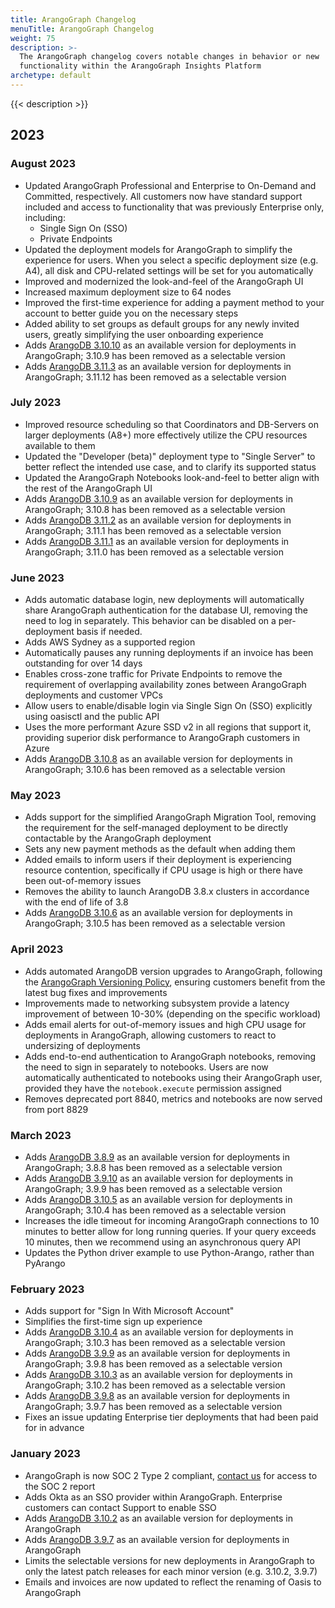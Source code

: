 ```yaml
---
title: ArangoGraph Changelog
menuTitle: ArangoGraph Changelog
weight: 75
description: >-
  The ArangoGraph changelog covers notable changes in behavior or new
  functionality within the ArangoGraph Insights Platform
archetype: default
---
```

{{< description >}}

## 2023

### August 2023 

- Updated ArangoGraph Professional and Enterprise to On-Demand and Committed, respectively.
  All customers now have standard support included and access to functionality
  that was previously Enterprise only, including:
  - Single Sign On (SSO)
  - Private Endpoints
- Updated the deployment models for ArangoGraph to simplify the experience for
  users. When you select a specific deployment size (e.g. A4), all disk and
  CPU-related settings will be set for you automatically
- Improved and modernized the look-and-feel of the ArangoGraph UI
- Increased maximum deployment size to 64 nodes
- Improved the first-time experience for adding a payment method to your account
  to better guide you on the necessary steps
- Added ability to set groups as default groups for any newly invited users,
  greatly simplifying the user onboarding experience
- Adds [ArangoDB 3.10.10](https://raw.githubusercontent.com/arangodb/arangodb/3.10.10/CHANGELOG)
  as an available version for deployments in ArangoGraph; 3.10.9 has been
  removed as a selectable version
- Adds [ArangoDB 3.11.3](https://raw.githubusercontent.com/arangodb/arangodb/3.11.3/CHANGELOG)
  as an available version for deployments in ArangoGraph; 3.11.12 has been
  removed as a selectable version

### July 2023

- Improved resource scheduling so that Coordinators and DB-Servers on larger
  deployments (A8+) more effectively utilize the CPU resources available to them
- Updated the "Developer (beta)" deployment type to "Single Server" to better
  reflect the intended use case, and to clarify its supported status
- Updated the ArangoGraph Notebooks look-and-feel to better align with the rest
  of the ArangoGraph UI
- Adds [ArangoDB 3.10.9](https://raw.githubusercontent.com/arangodb/arangodb/3.10.9/CHANGELOG)
  as an available version for deployments in ArangoGraph; 3.10.8 has been
  removed as a selectable version
- Adds [ArangoDB 3.11.2](https://raw.githubusercontent.com/arangodb/arangodb/3.11.2/CHANGELOG)
as an available version for deployments in ArangoGraph; 3.11.1 has been
removed as a selectable version
- Adds [ArangoDB 3.11.1](https://raw.githubusercontent.com/arangodb/arangodb/3.11.1/CHANGELOG)
as an available version for deployments in ArangoGraph; 3.11.0 has been
removed as a selectable version

### June 2023

- Adds automatic database login, new deployments will automatically share
  ArangoGraph authentication for the database UI, removing the need to log in
  separately. This behavior can be disabled on a per-deployment basis if needed.
- Adds AWS Sydney as a supported region
- Automatically pauses any running deployments if an invoice has been
  outstanding for over 14 days
- Enables cross-zone traffic for Private Endpoints to remove the requirement of
  overlapping availability zones between ArangoGraph deployments and customer VPCs
- Allow users to enable/disable login via Single Sign On (SSO) explicitly using
  oasisctl and the public API
- Uses the more performant Azure SSD v2 in all regions that support it,
  providing superior disk performance to ArangoGraph customers in Azure
- Adds [ArangoDB 3.10.8](https://raw.githubusercontent.com/arangodb/arangodb/3.10.8/CHANGELOG)
  as an available version for deployments in ArangoGraph; 3.10.6 has been
  removed as a selectable version

### May 2023

- Adds support for the simplified ArangoGraph Migration Tool, removing the requirement for the self-managed 
  deployment to be directly contactable by the ArangoGraph deployment
- Sets any new payment methods as the default when adding them
- Added emails to inform users if their deployment is experiencing resource contention, specifically if CPU 
  usage is high or there have been out-of-memory issues
- Removes the ability to launch ArangoDB 3.8.x clusters in accordance with
  the end of life of 3.8
- Adds [ArangoDB 3.10.6](https://raw.githubusercontent.com/arangodb/arangodb/3.10.6/CHANGELOG)
  as an available version for deployments in ArangoGraph; 3.10.5 has been
  removed as a selectable version

### April 2023

- Adds automated ArangoDB version upgrades to ArangoGraph, following the
  [ArangoGraph Versioning Policy](deployments/upgrades-and-versioning.md), ensuring customers benefit from the
  latest bug fixes and improvements
- Improvements made to networking subsystem provide a latency improvement of between
  10-30% (depending on the specific workload)
- Adds email alerts for out-of-memory issues and high CPU usage for deployments in
  ArangoGraph, allowing customers to react to undersizing of deployments
- Adds end-to-end authentication to ArangoGraph notebooks, removing the
  need to sign in separately to notebooks. Users are now automatically
  authenticated to notebooks using their ArangoGraph user, provided they
  have the `notebook.execute` permission assigned
- Removes deprecated port 8840, metrics and notebooks are now served from
  port 8829

### March 2023

- Adds [ArangoDB 3.8.9](https://raw.githubusercontent.com/arangodb/arangodb/3.8.9/CHANGELOG)
  as an available version for deployments in ArangoGraph; 3.8.8 has been
  removed as a selectable version
- Adds [ArangoDB 3.9.10](https://raw.githubusercontent.com/arangodb/arangodb/3.9.9/CHANGELOG)
  as an available version for deployments in ArangoGraph; 3.9.9 has been
  removed as a selectable version
- Adds [ArangoDB 3.10.5](https://raw.githubusercontent.com/arangodb/arangodb/3.10.5/CHANGELOG)
  as an available version for deployments in ArangoGraph; 3.10.4 has been
  removed as a selectable version
- Increases the idle timeout for incoming ArangoGraph connections to 10 
  minutes to better allow for long running queries. If your query exceeds
  10 minutes, then we recommend using an asynchronous query API
- Updates the Python driver example to use Python-Arango, rather than
  PyArango
  
### February 2023

- Adds support for "Sign In With Microsoft Account"
- Simplifies the first-time sign up experience
- Adds [ArangoDB 3.10.4](https://raw.githubusercontent.com/arangodb/arangodb/3.10.3/CHANGELOG)
  as an available version for deployments in ArangoGraph; 3.10.3 has been
  removed as a selectable version
- Adds [ArangoDB 3.9.9](https://raw.githubusercontent.com/arangodb/arangodb/3.9.8/CHANGELOG)
  as an available version for deployments in ArangoGraph; 3.9.8 has been
  removed as a selectable version
- Adds [ArangoDB 3.10.3](https://raw.githubusercontent.com/arangodb/arangodb/3.10.2/CHANGELOG)
  as an available version for deployments in ArangoGraph; 3.10.2 has been
  removed as a selectable version
- Adds [ArangoDB 3.9.8](https://raw.githubusercontent.com/arangodb/arangodb/3.9.7/CHANGELOG)
  as an available version for deployments in ArangoGraph; 3.9.7 has been
  removed as a selectable version
- Fixes an issue updating Enterprise tier deployments that had been paid for
  in advance

### January 2023

- ArangoGraph is now SOC 2 Type 2 compliant, 
  [contact us](https://www.arangodb.com/contact/) for access 
  to the SOC 2 report
- Adds Okta as an SSO provider within ArangoGraph. Enterprise customers can
  contact Support to enable SSO
- Adds [ArangoDB 3.10.2](https://raw.githubusercontent.com/arangodb/arangodb/3.10.2/CHANGELOG)
  as an available version for deployments in ArangoGraph
- Adds [ArangoDB 3.9.7](https://raw.githubusercontent.com/arangodb/arangodb/3.9.7/CHANGELOG)
  as an available version for deployments in ArangoGraph
- Limits the selectable versions for new deployments in ArangoGraph
  to only the latest patch releases for each minor version (e.g. 
  3.10.2, 3.9.7)
- Emails and invoices are now updated to reflect the renaming of Oasis to 
  ArangoGraph
